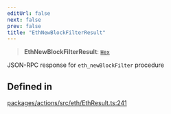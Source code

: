 ```yaml
---
editUrl: false
next: false
prev: false
title: "EthNewBlockFilterResult"
---
```


> **EthNewBlockFilterResult**: [`Hex`](/reference/tevm/actions/type-aliases/hex/)

JSON-RPC response for `eth_newBlockFilter` procedure

## Defined in

[packages/actions/src/eth/EthResult.ts:241](https://github.com/qbzzt/tevm-monorepo/blob/main/packages/actions/src/eth/EthResult.ts#L241)
